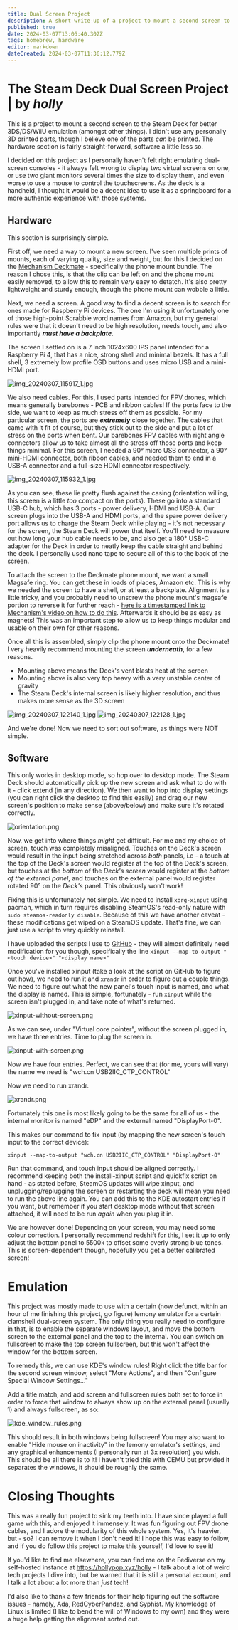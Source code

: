```yaml
---
title: Dual Screen Project
description: A short write-up of a project to mount a second screen to the Steam Deck with touch support and easy removal, without 3D printing anything.
published: true
date: 2024-03-07T13:06:40.302Z
tags: homebrew, hardware
editor: markdown
dateCreated: 2024-03-07T11:36:12.779Z
---
```


# The Steam Deck Dual Screen Project | by *holly*

This is a project to mount a second screen to the Steam Deck for better 3DS/DS/WiiU emulation (amongst other things). I didn't use any personally 3D printed parts, though I believe one of the parts *can* be printed. The hardware section is fairly straight-forward, software a little less so.

I decided on this project as I personally haven't felt right emulating dual-screen consoles - it always felt wrong to display two virtual screens on one, or use two giant monitors several times the size to display them, and even worse to use a mouse to control the touchscreens. As the deck is a handheld, I thought it would be a decent idea to use it as a springboard for a more authentic experience with those systems.

## Hardware

This section is surprisingly simple. 

First off, we need a way to mount a new screen. I've seen multiple prints of mounts, each of varying quality, size and weight, but for this I decided on the [Mechanism Deckmate](https://getmechanism.com/) - specifically the phone mount bundle. The reason I chose this, is that the clip can be left on and the phone mount easily removed, to allow this to remain *very* easy to detatch. It's also pretty lightweight and sturdy enough, though the phone mount can wobble a little. 

Next, we need a screen. A good way to find a decent screen is to search for ones made for Raspberry Pi devices. The one I'm using it unfortunately one of those high-point Scrabble word names from Amazon, but my general rules were that it doesn't need to be high resolution, needs touch, and also importantly ***must have a backplate***.

The screen I settled on is a 7 inch 1024x600 IPS panel intended for a Raspberry Pi 4, that has a nice, strong shell and minimal bezels. It has a full shell, 3 extremely low profile OSD buttons and uses micro USB and a mini-HDMI port.

![img_20240307_115917_1.jpg](/wiki/dual-screen-project/img_20240307_115917_1.jpg)

We also need cables. For this, I used parts intended for FPV drones, which means generally barebones - PCB and ribbon cables! If the ports face to the side, we want to keep as much stress off them as possible. For my particular screen, the ports are ***extremely*** close together. The cables that came with it fit of course, but they stick out to the side and put a lot of stress on the ports when bent. Our barebones FPV cables with right angle connectors allow us to take almost all the stress off those ports and keep things minimal. For this screen, I needed a 90° micro USB connector, a 90° mini-HDMI connector, both ribbon cables, and needed them to end in a USB-A connector and a full-size HDMI connector respectively.

![img_20240307_115932_1.jpg](/wiki/dual-screen-project/img_20240307_115932_1.jpg)

As you can see, these lie pretty flush against the casing (orientation willing, this screen is a little *too* compact on the ports). These go into a standard USB-C hub, which has 3 ports - power delivery, HDMI and USB-A. Our screen plugs into the USB-A and HDMI ports, and the spare power delivery port allows us to charge the Steam Deck while playing - it's not necessary for the screen, the Steam Deck will power that itself. You'll need to measure out how long your hub cable needs to be, and also get a 180° USB-C adapter for the Deck in order to neatly keep the cable straight and behind the deck. I personally used nano tape to secure all of this to the back of the screen.

To attach the screen to the Deckmate phone mount, we want a small Magsafe ring. You can get these in loads of places, Amazon etc. This is why we needed the screen to have a shell, or at least a backplate. Alignment is a little tricky, and you probably need to unscrew the phone mount's magsafe portion to reverse it for further reach - [here is a timestamped link to Mechanism's video on how to do this](https://youtu.be/axkgBOhTh0s?t=118). Afterwards it should be as easy as magnets! This was an important step to allow us to keep things modular and usable on their own for other reasons.

Once all this is assembled, simply clip the phone mount onto the Deckmate! I very heavily recommend mounting the screen ***underneath***, for a few reasons.
- Mounting above means the Deck's vent blasts heat at the screen
- Mounting above is also very top heavy with a very unstable center of gravity
- The Steam Deck's internal screen is likely higher resolution, and thus makes more sense as the 3D screen

![img_20240307_122140_1.jpg](/wiki/dual-screen-project/img_20240307_122140_1.jpg)
![img_20240307_122128_1.jpg](/wiki/dual-screen-project/img_20240307_122128_1.jpg)

And we're done! Now we need to sort out software, as things were NOT simple.

## Software

This only works in desktop mode, so hop over to desktop mode. The Steam Deck should automatically pick up the new screen and ask what to do with it - click extend (in any direction). We then want to hop into display settings (you can right click the desktop to find this easily) and drag our new screen's position to make sense (above/below) and make sure it's rotated correctly. 

![orientation.png](/wiki/dual-screen-project/orientation.png)

Now, we get into where things *might* get difficult. For me and my choice of screen, touch was completely misaligned. Touches on the Deck's screen would result in the input being stretched across *both* panels, i.e - a touch at the top of the Deck's screen would register at the top of the Deck's screen, but touches at the *bottom* of the *Deck's screen* would register at the *bottom of the external panel*, and touches on the external panel would register rotated 90° on the *Deck's* panel. This obviously won't work!

Fixing this is unfortunately not simple. We need to install `xorg-xinput` using pacman, which in turn requires disabling SteamOS's read-only nature with `sudo steamos-readonly disable`. Because of this we have another caveat - these modifications get wiped on a SteamOS update. That's fine, we can just use a script to very quickly reinstall.

I have uploaded the scripts I use to [GitHub](https://github.com/HollyCeuin/3DSDeck-HardwareProject-Scripts) - they will almost definitely need modification for you though, specifically the line `xinput --map-to-output "<touch device>" "<display name>"`

Once you've installed xinput (take a look at the script on GitHub to figure out how), we need to run it and `xrandr` in order to figure out a couple things. We need to figure out what the new panel's touch input is named, and what the display is named. This is simple, fortunately - run `xinput` while the screen isn't plugged in, and take note of what's returned.

![xinput-without-screen.png](/wiki/dual-screen-project/xinput-without-screen.png)

As we can see, under "Virtual core pointer", without the screen plugged in, we have three entries. Time to plug the screen in.

![xinput-with-screen.png](/wiki/dual-screen-project/xinput-with-screen.png)

Now we have four entries. Perfect, we can see that (for me, yours will vary) the name we need is "wch.cn USB2IIC_CTP_CONTROL"

Now we need to run xrandr.

![xrandr.png](/wiki/dual-screen-project/xrandr.png)

Fortunately this one is most likely going to be the same for all of us - the internal monitor is named "eDP" and the external named "DisplayPort-0".

This makes our command to fix input (by mapping the new screen's touch input to the correct device):

`xinput --map-to-output "wch.cn USB2IIC_CTP_CONTROL" "DisplayPort-0"`

Run that command, and touch input should be aligned correctly. I recommend keeping both the install-xinput script and quickfix script on hand - as stated before, SteamOS updates will wipe xinput, and unplugging/replugging the screen or restarting the deck will mean you need to run the above line again. You can add this to the KDE autostart entries if you want, but remember if you start desktop mode without that screen attached, it will need to be run *again* when you plug it in.

We are however done! Depending on your screen, you may need some colour correction. I personally recommend redshift for this, I set it up to only adjust the bottom panel to 5500k to offset some overly strong blue tones. This is screen-dependent though, hopefully you get a better calibrated screen!

# Emulation
This project was mostly made to use with a certain (now defunct, within an hour of me finishing this project, go figure) lemony emulator for a certain clamshell dual-screen system. The only thing you really need to configure in that, is to enable the separate windows layout, and move the bottom screen to the external panel and the top to the internal. You can switch on fullscreen to make the top screen fullscreen, but this won't affect the window for the bottom screen.

To remedy this, we can use KDE's window rules! Right click the title bar for the second screen window, select "More Actions", and then "Configure Special Window Settings..."

Add a title match, and add screen and fullscreen rules both set to force in order to force that window to always show up on the external panel (usually 1) and always fullscreen, as so:

![kde_window_rules.png](/wiki/dual-screen-project/kde_window_rules.png)

This should result in both windows being fullscreen! You may also want to enable "Hide mouse on inactivity" in the lemony emulator's settings, and any graphical enhancements (I personally run at 3x resolution) you wish. This should be all there is to it! I haven't tried this with CEMU but provided it separates the windows, it should be roughly the same.

# Closing Thoughts
This was a really fun project to sink my teeth into. I have since played a full game with this, and enjoyed it immensely. It was fun figuring out FPV drone cables, and I adore the modularity of this whole system. Yes, it's heavier, but - so? I can remove it when I don't need it! I hope this was easy to follow, and if you do follow this project to make this yourself, I'd love to see it!

If you'd like to find me elsewhere, you can find me on the Fediverse on my self-hosted instance at https://hollypop.xyz/holly - I talk about a lot of weird tech projects I dive into, but be warned that it is still a personal account, and I talk a lot about a lot more than *just* tech! 

I'd also like to thank a few friends for their help figuring out the software issues - namely, Ada, RedCyberPandaz, and Syphist. My knowledge of Linux is limited (I like to bend the will of Windows to my own) and they were a huge help getting the alignment sorted out.
